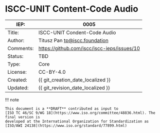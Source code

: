 # ISCC-UNIT Content-Code Audio

| IEP:      | 0005                                        |
|-----------|---------------------------------------------|
| Title:    | ISCC-UNIT Condent-Code Audio                |
| Author:   | Titusz Pan <tp@iscc.foundation>             |
| Comments: | https://github.com/iscc/iscc-ieps/issues/10 |
| Status:   | TBD                                         |
| Type:     | Core                                        |
| License:  | CC-BY-4.0                                   |
| Created:  | {{ git_creation_date_localized }}           |
| Updated:  | {{ git_revision_date_localized }}           |

!!! note

    This document is a **DRAFT** contributed as input to 
    [ISO TC 46/SC 9/WG 18](https://www.iso.org/committee/48836.html). The final version is 
    developed at the International Organization for Standardization as
    [ISO/AWI 24138](https://www.iso.org/standard/77899.html)
